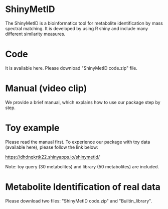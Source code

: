 # ShinyMetID
The ShinyMetID is a bioinformatics tool for metabolite identification by mass spectral matching. 
It is developed by using R shiny and include many different similarity measures.

# Code
It is available here. Please download "ShinyMetID code.zip" file.

# Manual (video clip)
We provide a brief manual, which explains how to use our package step by step.

# Toy example
Please read the manual first.
To experience our package with toy data (available here), please follow the link below:

https://dhdnqkrtk22.shinyapps.io/shinymetid/

Note: toy query (30 metabolites) and library (50 metabolites) are included.

# Metabolite Identification of real data
Please download two files: "ShinyMetID code.zip" and "Builtin_library".
